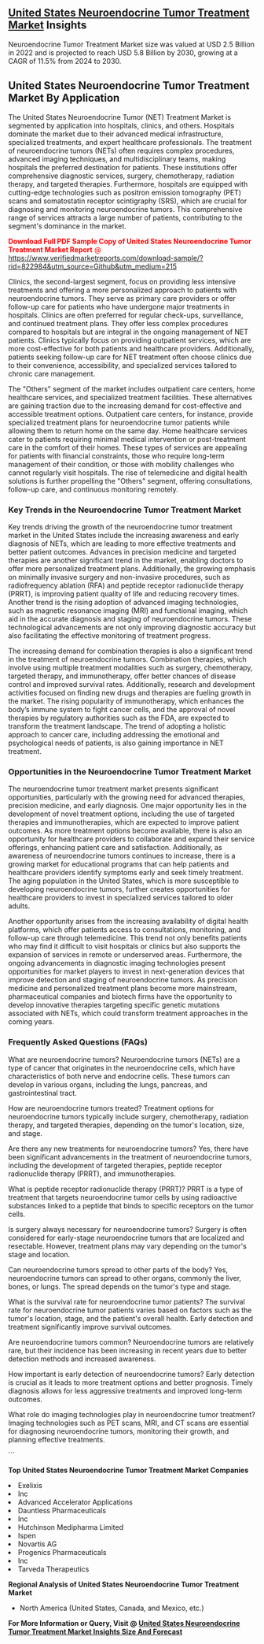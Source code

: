 <h2><a href="https://www.verifiedmarketreports.com/download-sample/?rid=822984&amp;utm_source=Github&amp;utm_medium=215" target="_blank">United States Neuroendocrine Tumor Treatment Market</a> Insights</h2><p>Neuroendocrine Tumor Treatment Market size was valued at USD 2.5 Billion in 2022 and is projected to reach USD 5.8 Billion by 2030, growing at a CAGR of 11.5% from 2024 to 2030.</p><p><h2>United States Neuroendocrine Tumor Treatment Market By Application</h2><p>The United States Neuroendocrine Tumor (NET) Treatment Market is segmented by application into hospitals, clinics, and others. Hospitals dominate the market due to their advanced medical infrastructure, specialized treatments, and expert healthcare professionals. The treatment of neuroendocrine tumors (NETs) often requires complex procedures, advanced imaging techniques, and multidisciplinary teams, making hospitals the preferred destination for patients. These institutions offer comprehensive diagnostic services, surgery, chemotherapy, radiation therapy, and targeted therapies. Furthermore, hospitals are equipped with cutting-edge technologies such as positron emission tomography (PET) scans and somatostatin receptor scintigraphy (SRS), which are crucial for diagnosing and monitoring neuroendocrine tumors. This comprehensive range of services attracts a large number of patients, contributing to the segment's dominance in the market. <p><span class=""><span style="color: #ff0000;"><strong>Download Full PDF Sample Copy of United States Neuroendocrine Tumor Treatment Market Report</strong> @ </span><a href="https://www.verifiedmarketreports.com/download-sample/?rid=822984&amp;utm_source=Github&amp;utm_medium=215" target="_blank">https://www.verifiedmarketreports.com/download-sample/?rid=822984&amp;utm_source=Github&amp;utm_medium=215</a></span></p></p><p>Clinics, the second-largest segment, focus on providing less intensive treatments and offering a more personalized approach to patients with neuroendocrine tumors. They serve as primary care providers or offer follow-up care for patients who have undergone major treatments in hospitals. Clinics are often preferred for regular check-ups, surveillance, and continued treatment plans. They offer less complex procedures compared to hospitals but are integral in the ongoing management of NET patients. Clinics typically focus on providing outpatient services, which are more cost-effective for both patients and healthcare providers. Additionally, patients seeking follow-up care for NET treatment often choose clinics due to their convenience, accessibility, and specialized services tailored to chronic care management. <p>The "Others" segment of the market includes outpatient care centers, home healthcare services, and specialized treatment facilities. These alternatives are gaining traction due to the increasing demand for cost-effective and accessible treatment options. Outpatient care centers, for instance, provide specialized treatment plans for neuroendocrine tumor patients while allowing them to return home on the same day. Home healthcare services cater to patients requiring minimal medical intervention or post-treatment care in the comfort of their homes. These types of services are appealing for patients with financial constraints, those who require long-term management of their condition, or those with mobility challenges who cannot regularly visit hospitals. The rise of telemedicine and digital health solutions is further propelling the "Others" segment, offering consultations, follow-up care, and continuous monitoring remotely.<h3>Key Trends in the Neuroendocrine Tumor Treatment Market</h3><p>Key trends driving the growth of the neuroendocrine tumor treatment market in the United States include the increasing awareness and early diagnosis of NETs, which are leading to more effective treatments and better patient outcomes. Advances in precision medicine and targeted therapies are another significant trend in the market, enabling doctors to offer more personalized treatment plans. Additionally, the growing emphasis on minimally invasive surgery and non-invasive procedures, such as radiofrequency ablation (RFA) and peptide receptor radionuclide therapy (PRRT), is improving patient quality of life and reducing recovery times. Another trend is the rising adoption of advanced imaging technologies, such as magnetic resonance imaging (MRI) and functional imaging, which aid in the accurate diagnosis and staging of neuroendocrine tumors. These technological advancements are not only improving diagnostic accuracy but also facilitating the effective monitoring of treatment progress.<p>The increasing demand for combination therapies is also a significant trend in the treatment of neuroendocrine tumors. Combination therapies, which involve using multiple treatment modalities such as surgery, chemotherapy, targeted therapy, and immunotherapy, offer better chances of disease control and improved survival rates. Additionally, research and development activities focused on finding new drugs and therapies are fueling growth in the market. The rising popularity of immunotherapy, which enhances the body’s immune system to fight cancer cells, and the approval of novel therapies by regulatory authorities such as the FDA, are expected to transform the treatment landscape. The trend of adopting a holistic approach to cancer care, including addressing the emotional and psychological needs of patients, is also gaining importance in NET treatment.<h3>Opportunities in the Neuroendocrine Tumor Treatment Market</h3><p>The neuroendocrine tumor treatment market presents significant opportunities, particularly with the growing need for advanced therapies, precision medicine, and early diagnosis. One major opportunity lies in the development of novel treatment options, including the use of targeted therapies and immunotherapies, which are expected to improve patient outcomes. As more treatment options become available, there is also an opportunity for healthcare providers to collaborate and expand their service offerings, enhancing patient care and satisfaction. Additionally, as awareness of neuroendocrine tumors continues to increase, there is a growing market for educational programs that can help patients and healthcare providers identify symptoms early and seek timely treatment. The aging population in the United States, which is more susceptible to developing neuroendocrine tumors, further creates opportunities for healthcare providers to invest in specialized services tailored to older adults.<p>Another opportunity arises from the increasing availability of digital health platforms, which offer patients access to consultations, monitoring, and follow-up care through telemedicine. This trend not only benefits patients who may find it difficult to visit hospitals or clinics but also supports the expansion of services in remote or underserved areas. Furthermore, the ongoing advancements in diagnostic imaging technologies present opportunities for market players to invest in next-generation devices that improve detection and staging of neuroendocrine tumors. As precision medicine and personalized treatment plans become more mainstream, pharmaceutical companies and biotech firms have the opportunity to develop innovative therapies targeting specific genetic mutations associated with NETs, which could transform treatment approaches in the coming years.<h3>Frequently Asked Questions (FAQs)</h3><p>What are neuroendocrine tumors? Neuroendocrine tumors (NETs) are a type of cancer that originates in the neuroendocrine cells, which have characteristics of both nerve and endocrine cells. These tumors can develop in various organs, including the lungs, pancreas, and gastrointestinal tract.</p><p>How are neuroendocrine tumors treated? Treatment options for neuroendocrine tumors typically include surgery, chemotherapy, radiation therapy, and targeted therapies, depending on the tumor's location, size, and stage.</p><p>Are there any new treatments for neuroendocrine tumors? Yes, there have been significant advancements in the treatment of neuroendocrine tumors, including the development of targeted therapies, peptide receptor radionuclide therapy (PRRT), and immunotherapies.</p><p>What is peptide receptor radionuclide therapy (PRRT)? PRRT is a type of treatment that targets neuroendocrine tumor cells by using radioactive substances linked to a peptide that binds to specific receptors on the tumor cells.</p><p>Is surgery always necessary for neuroendocrine tumors? Surgery is often considered for early-stage neuroendocrine tumors that are localized and resectable. However, treatment plans may vary depending on the tumor's stage and location.</p><p>Can neuroendocrine tumors spread to other parts of the body? Yes, neuroendocrine tumors can spread to other organs, commonly the liver, bones, or lungs. The spread depends on the tumor's type and stage.</p><p>What is the survival rate for neuroendocrine tumor patients? The survival rate for neuroendocrine tumor patients varies based on factors such as the tumor's location, stage, and the patient's overall health. Early detection and treatment significantly improve survival outcomes.</p><p>Are neuroendocrine tumors common? Neuroendocrine tumors are relatively rare, but their incidence has been increasing in recent years due to better detection methods and increased awareness.</p><p>How important is early detection of neuroendocrine tumors? Early detection is crucial as it leads to more treatment options and better prognosis. Timely diagnosis allows for less aggressive treatments and improved long-term outcomes.</p><p>What role do imaging technologies play in neuroendocrine tumor treatment? Imaging technologies such as PET scans, MRI, and CT scans are essential for diagnosing neuroendocrine tumors, monitoring their growth, and planning effective treatments.</p>```</p><p><strong>Top United States Neuroendocrine Tumor Treatment Market Companies</strong></p><div data-test-id=""><p><li>Exelixis</li><li> Inc</li><li> Advanced Accelerator Applications</li><li> Dauntless Pharmaceuticals</li><li> Inc</li><li> Hutchinson Medipharma Limited</li><li> Ispen</li><li> Novartis AG</li><li> Progenics Pharmaceuticals</li><li> Inc</li><li> Tarveda Therapeutics</li></p><div><strong>Regional Analysis of&nbsp;United States Neuroendocrine Tumor Treatment Market</strong></div><ul><li dir="ltr"><p dir="ltr">North America&nbsp;(United States, Canada, and Mexico, etc.)</p></li></ul><p><strong>For More Information or Query, Visit @&nbsp;</strong><strong><a href="https://www.verifiedmarketreports.com/product/neuroendocrine-tumor-treatment-market/?utm_source=Github&amp;utm_medium=215" target="_blank">United States Neuroendocrine Tumor Treatment Market Insights Size And Forecast</a></strong></p></div>
